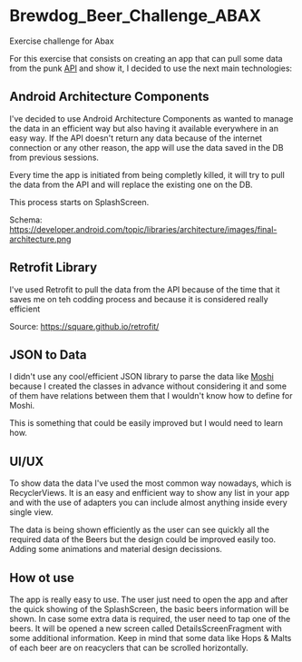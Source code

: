 # Brewdog_Beer_Challenge_ABAX
Exercise challenge for Abax

For this exercise that consists on creating an app that can pull some data from the punk [API](https://punkapi.com/documentation/v2) and show it, I decided to use the next main technologies:

## Android Architecture Components
I've decided to use Android Architecture Components as wanted to manage the data in an efficient way but also having it available everywhere in an easy way. If the API doesn't return any data because of the internet connection or any other reason, the app will use the data saved in the DB from previous sessions.

Every time the app is initiated from being completly killed, it will try to pull the data from the API and will replace the existing one on the DB.

This process starts on SplashScreen.

Schema: https://developer.android.com/topic/libraries/architecture/images/final-architecture.png

## Retrofit Library
I've used Retrofit to pull the data from the API because of the time that it saves me on teh codding process and because it is considered really efficient

Source: https://square.github.io/retrofit/

## JSON to Data
I didn't use any cool/efficient JSON library to parse the data like [Moshi](https://github.com/square/moshi) because I created the classes in advance without considering it and some of them have relations between them that I wouldn't know how to define for Moshi.

This is something that could be easily improved but I would need to learn how.

## UI/UX
To show data the data I've used the most common way nowadays, which is RecyclerViews. It is an easy and enfficient way to show any list in your app and with the use of adapters you can include almost anything inside every single view.

The data is being shown efficiently as the user can see quickly all the required data of the Beers but the design could be improved easily too. Adding some animations and material design decissions. 

## How ot use
The app is really easy to use. The user just need to open the app and after the quick showing of the SplashScreen, the basic beers information will be shown.
In case some extra data is required, the user need to tap one of the beers. It will be opened a new screen called DetailsScreenFragment with some additional information.
Keep in mind that some data like Hops & Malts of each beer are on reacyclers that can be scrolled horizontally.
